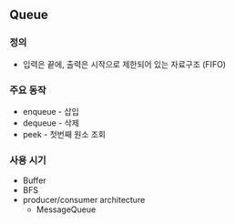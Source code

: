 ## Queue

### 정의
- 입력은 끝에, 출력은 시작으로 제한되어 있는 자료구조 (FIFO)

### 주요 동작
- enqueue - 삽입
- dequeue - 삭제
- peek - 첫번째 원소 조회

### 사용 시기
- Buffer
- BFS
- producer/consumer architecture
    - MessageQueue